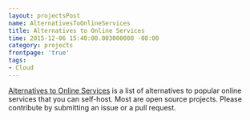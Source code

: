 ```yaml
---
layout: projectsPost
name: AlternativesToOnlineServices
title: Alternatives to Online Services
time: 2015-12-06 15:40:00.003000000 -08:00
category: projects
frontpage: 'true'
tags: 
- Cloud
---
```


[Alternatives to Online Services](https://github.com/AmrEldib/AlternativesToOnlineServices) is a list of alternatives to popular online services that you can self-host. Most are open source projects. Please contribute by submitting an issue or a pull request.  